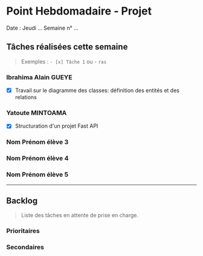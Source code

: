 # Point Hebdomadaire - Projet

Date : Jeudi ...
Semaine n° ...

## Tâches réalisées cette semaine

> Exemples : `- [x] Tâche 1` ou - `ras`

### Ibrahima Alain GUEYE
- [x] Travail sur le diagramme des classes: définition des entités
 et des relations

### Yatoute MINTOAMA
- [x] Structuration d'un projet Fast API

### Nom Prénom élève 3

### Nom Prénom élève 4

### Nom Prénom élève 5

---

## Backlog

> Liste des tâches en attente de prise en charge.

### Prioritaires

### Secondaires
